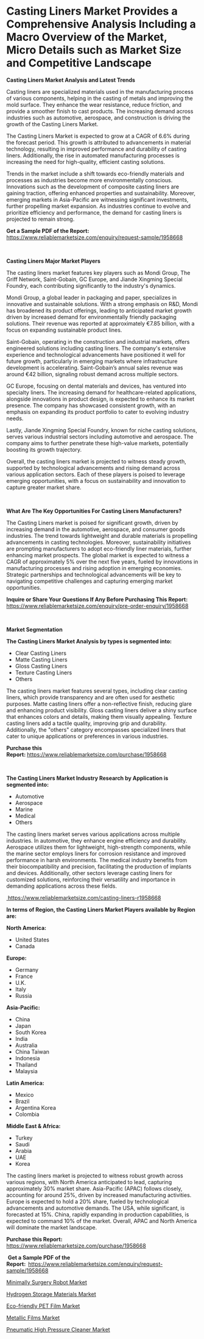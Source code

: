<p><h1>Casting Liners Market Provides a Comprehensive Analysis Including a Macro Overview of the Market, Micro Details such as Market Size and Competitive Landscape</h1></p><p><strong>Casting Liners Market Analysis and Latest Trends</strong></p>
<p><p>Casting liners are specialized materials used in the manufacturing process of various components, helping in the casting of metals and improving the mold surface. They enhance the wear resistance, reduce friction, and provide a smoother finish to cast products. The increasing demand across industries such as automotive, aerospace, and construction is driving the growth of the Casting Liners Market.</p><p>The Casting Liners Market is expected to grow at a CAGR of 6.6% during the forecast period. This growth is attributed to advancements in material technology, resulting in improved performance and durability of casting liners. Additionally, the rise in automated manufacturing processes is increasing the need for high-quality, efficient casting solutions. </p><p>Trends in the market include a shift towards eco-friendly materials and processes as industries become more environmentally conscious. Innovations such as the development of composite casting liners are gaining traction, offering enhanced properties and sustainability. Moreover, emerging markets in Asia-Pacific are witnessing significant investments, further propelling market expansion. As industries continue to evolve and prioritize efficiency and performance, the demand for casting liners is projected to remain strong.</p></p>
<p><strong>Get a Sample PDF of the Report:&nbsp;</strong> <a href="https://www.reliablemarketsize.com/enquiry/request-sample/1958668?utm_campaign=1991&utm_medium=2&utm_source=Github&utm_content=ia&utm_term=30012025&utm_id=casting-liners">https://www.reliablemarketsize.com/enquiry/request-sample/1958668</a></p>
<p>&nbsp;</p>
<p><strong>Casting Liners Major Market Players</strong></p>
<p><p>The casting liners market features key players such as Mondi Group, The Griff Network, Saint-Gobain, GC Europe, and Jiande Xingming Special Foundry, each contributing significantly to the industry's dynamics.</p><p>Mondi Group, a global leader in packaging and paper, specializes in innovative and sustainable solutions. With a strong emphasis on R&D, Mondi has broadened its product offerings, leading to anticipated market growth driven by increased demand for environmentally friendly packaging solutions. Their revenue was reported at approximately €7.85 billion, with a focus on expanding sustainable product lines.</p><p>Saint-Gobain, operating in the construction and industrial markets, offers engineered solutions including casting liners. The company's extensive experience and technological advancements have positioned it well for future growth, particularly in emerging markets where infrastructure development is accelerating. Saint-Gobain’s annual sales revenue was around €42 billion, signaling robust demand across multiple sectors.</p><p>GC Europe, focusing on dental materials and devices, has ventured into specialty liners. The increasing demand for healthcare-related applications, alongside innovations in product design, is expected to enhance its market presence. The company has showcased consistent growth, with an emphasis on expanding its product portfolio to cater to evolving industry needs.</p><p>Lastly, Jiande Xingming Special Foundry, known for niche casting solutions, serves various industrial sectors including automotive and aerospace. The company aims to further penetrate these high-value markets, potentially boosting its growth trajectory.</p><p>Overall, the casting liners market is projected to witness steady growth, supported by technological advancements and rising demand across various application sectors. Each of these players is poised to leverage emerging opportunities, with a focus on sustainability and innovation to capture greater market share.</p></p>
<p>&nbsp;</p>
<p><strong>What Are The Key Opportunities For Casting Liners Manufacturers?</strong></p>
<p><p>The Casting Liners market is poised for significant growth, driven by increasing demand in the automotive, aerospace, and consumer goods industries. The trend towards lightweight and durable materials is propelling advancements in casting technologies. Moreover, sustainability initiatives are prompting manufacturers to adopt eco-friendly liner materials, further enhancing market prospects. The global market is expected to witness a CAGR of approximately 5% over the next five years, fueled by innovations in manufacturing processes and rising adoption in emerging economies. Strategic partnerships and technological advancements will be key to navigating competitive challenges and capturing emerging market opportunities.</p></p>
<p><strong>Inquire or Share Your Questions If Any Before Purchasing This Report:</strong> <a href="https://www.reliablemarketsize.com/enquiry/pre-order-enquiry/1958668?utm_campaign=1991&utm_medium=2&utm_source=Github&utm_content=ia&utm_term=30012025&utm_id=casting-liners">https://www.reliablemarketsize.com/enquiry/pre-order-enquiry/1958668</a></p>
<p>&nbsp;</p>
<p><strong>Market Segmentation</strong></p>
<p><strong>The Casting Liners Market Analysis by types is segmented into:</strong></p>
<p><ul><li>Clear Casting Liners</li><li>Matte Casting Liners</li><li>Gloss Casting Liners</li><li>Texture Casting Liners</li><li>Others</li></ul></p>
<p><p>The casting liners market features several types, including clear casting liners, which provide transparency and are often used for aesthetic purposes. Matte casting liners offer a non-reflective finish, reducing glare and enhancing product visibility. Gloss casting liners deliver a shiny surface that enhances colors and details, making them visually appealing. Texture casting liners add a tactile quality, improving grip and durability. Additionally, the "others" category encompasses specialized liners that cater to unique applications or preferences in various industries.</p></p>
<p><strong>Purchase this Report:&nbsp;</strong><a href="https://www.reliablemarketsize.com/purchase/1958668?utm_campaign=1991&utm_medium=2&utm_source=Github&utm_content=ia&utm_term=30012025&utm_id=casting-liners">https://www.reliablemarketsize.com/purchase/1958668</a></p>
<p>&nbsp;</p>
<p><strong>The Casting Liners Market Industry Research by Application is segmented into:</strong></p>
<p><ul><li>Automotive</li><li>Aerospace</li><li>Marine</li><li>Medical</li><li>Others</li></ul></p>
<p><p>The casting liners market serves various applications across multiple industries. In automotive, they enhance engine efficiency and durability. Aerospace utilizes them for lightweight, high-strength components, while the marine sector employs liners for corrosion resistance and improved performance in harsh environments. The medical industry benefits from their biocompatibility and precision, facilitating the production of implants and devices. Additionally, other sectors leverage casting liners for customized solutions, reinforcing their versatility and importance in demanding applications across these fields.</p></p>
<p><a href="https://www.reliablemarketsize.com/casting-liners-r1958668?utm_campaign=1991&utm_medium=2&utm_source=Github&utm_content=ia&utm_term=30012025&utm_id=casting-liners">&nbsp;https://www.reliablemarketsize.com/casting-liners-r1958668</a></p>
<p><strong>In terms of Region, the Casting Liners Market Players available by Region are:</strong></p>
<p>
    <p> <strong> North America: </strong>
        <ul>
            <li>United States</li>
            <li>Canada</li>
        </ul>
        </p> 
    <p> <strong> Europe: </strong>
        <ul>
            <li>Germany</li>
            <li>France</li>
            <li>U.K.</li>
            <li>Italy</li>
            <li>Russia</li>
        </ul>
        </p> 
    <p> <strong> Asia-Pacific: </strong>
        <ul>
            <li>China</li>
            <li>Japan</li>
            <li>South Korea</li>
            <li>India</li>
            <li>Australia</li>
            <li>China Taiwan</li>
            <li>Indonesia</li>
            <li>Thailand</li>
            <li>Malaysia</li>
        </ul>
        </p> 
    <p> <strong> Latin America: </strong>
        <ul>
            <li>Mexico</li>
            <li>Brazil</li>
            <li>Argentina Korea</li>
            <li>Colombia</li>
        </ul>
        </p> 
    <p> <strong> Middle East & Africa: </strong>
        <ul>
            <li>Turkey</li>
            <li>Saudi</li>
            <li>Arabia</li>
            <li>UAE</li>
            <li>Korea</li>
        </ul>
    </p>
    </p>
<p><p>The casting liners market is projected to witness robust growth across various regions, with North America anticipated to lead, capturing approximately 30% market share. Asia-Pacific (APAC) follows closely, accounting for around 25%, driven by increased manufacturing activities. Europe is expected to hold a 20% share, fueled by technological advancements and automotive demands. The USA, while significant, is forecasted at 15%. China, rapidly expanding in production capabilities, is expected to command 10% of the market. Overall, APAC and North America will dominate the market landscape.</p></p>
<p><strong>Purchase this Report: </strong><a href="https://www.reliablemarketsize.com/purchase/1958668?utm_campaign=1991&utm_medium=2&utm_source=Github&utm_content=ia&utm_term=30012025&utm_id=casting-liners">https://www.reliablemarketsize.com/purchase/1958668</a></p>
<p>&nbsp;<strong>Get a Sample PDF of the Report:&nbsp;&nbsp;</strong><a href="https://www.reliablemarketsize.com/enquiry/request-sample/1958668?utm_campaign=1991&utm_medium=2&utm_source=Github&utm_content=ia&utm_term=30012025&utm_id=casting-liners">https://www.reliablemarketsize.com/enquiry/request-sample/1958668</a></p>
<p><strong></strong></p>
<p><p><a href="https://www.linkedin.com/pulse/minimally-surgery-robot-market-size-expanding-cagr-54-h8ipf?utm_campaign=1991&utm_medium=2&utm_source=Github&utm_content=ia&utm_term=30012025&utm_id=casting-liners">Minimally Surgery Robot Market</a></p><p><a href="https://github.com/hartsockdonnette82/Market-Research-Report-List-1/blob/main/hydrogen-storage-materials-market.md?utm_campaign=1991&utm_medium=2&utm_source=Github&utm_content=ia&utm_term=30012025&utm_id=casting-liners">Hydrogen Storage Materials Market</a></p><p><a href="https://www.linkedin.com/pulse/projecting-growth-eco-friendly-pet-filmmarket-impact-analysis-flu2e?utm_campaign=1991&utm_medium=2&utm_source=Github&utm_content=ia&utm_term=30012025&utm_id=casting-liners">Eco-friendly PET Film Market</a></p><p><a href="https://github.com/birnbaumbulah0/Market-Research-Report-List-1/blob/main/metallic-films-market.md?utm_campaign=1991&utm_medium=2&utm_source=Github&utm_content=ia&utm_term=30012025&utm_id=casting-liners">Metallic Films Market</a></p><p><a href="https://www.linkedin.com/pulse/report-covers-pneumatic-high-pressure-cleaner-market-basisof-atuqf?utm_campaign=1991&utm_medium=2&utm_source=Github&utm_content=ia&utm_term=30012025&utm_id=casting-liners">Pneumatic High Pressure Cleaner Market</a></p></p>